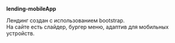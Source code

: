 **lending-mobileApp**

Лендинг создан с использованием bootstrap.  
На сайте есть слайдер, бургер меню, адаптив для мобильных устройств.
